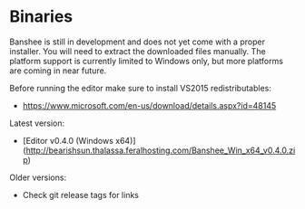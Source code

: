 # Binaries

Banshee is still in development and does not yet come with a proper installer. You will need to extract the downloaded files manually. The platform support is currently limited to Windows only, but more platforms are coming in near future.

Before running the editor make sure to install VS2015 redistributables: 
 - https://www.microsoft.com/en-us/download/details.aspx?id=48145

Latest version:
 - [Editor v0.4.0 (Windows x64)] (http://bearishsun.thalassa.feralhosting.com/Banshee_Win_x64_v0.4.0.zip)
 
Older versions:
 - Check git release tags for links